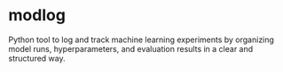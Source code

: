# modlog
Python tool to log and track machine learning experiments by organizing model runs, hyperparameters, and evaluation results in a clear and structured way.
